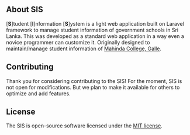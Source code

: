 <!-- <p align="center"><img src="https://laravel.com/assets/img/components/logo-laravel.svg"></p> -->

<!-- <p align="center">
<a href="https://travis-ci.org/laravel/framework"><img src="https://travis-ci.org/laravel/framework.svg" alt="Build Status"></a>
<a href="https://packagist.org/packages/laravel/framework"><img src="https://poser.pugx.org/laravel/framework/d/total.svg" alt="Total Downloads"></a>
<a href="https://packagist.org/packages/laravel/framework"><img src="https://poser.pugx.org/laravel/framework/v/stable.svg" alt="Latest Stable Version"></a>
<a href="https://packagist.org/packages/laravel/framework"><img src="https://poser.pugx.org/laravel/framework/license.svg" alt="License"></a>
</p> -->

## About SIS

[**S**]tudent [**I**]nformation [**S**]ystem is a light web application built on Laravel framework to manage student information of government schools in Sri Lanka. This was developed as a standard web application in a way even a novice programmer can customize it. Originally designed to maintain/manage student information of [Mahinda College, Galle](http://www.mahindacollege.lk).

## Contributing

Thank you for considering contributing to the SIS! For the moment, SIS is not open for modifications. But we plan to make it available for others to optimize and add features.

## License

The SIS is open-source software licensed under the [MIT license](https://opensource.org/licenses/MIT).

